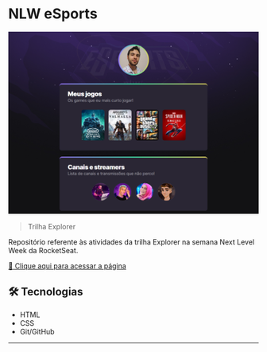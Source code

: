 # NLW eSports

![preview](.github/image-preview.png)

> Trilha Explorer

Repositório referente às atividades da trilha Explorer na semana Next Level Week da RocketSeat.

[:link: Clique aqui para acessar a página](https://sergiogurg.github.io/rocketseat_nlw_esports_explorer/)

## :hammer_and_wrench: Tecnologias

- HTML
- CSS
- Git/GitHub
---